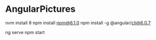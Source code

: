 # AngularPictures

nvm install 8
npm install npm@6.1.0
npm install -g @angular/cli@6.0.7

ng serve
npm start
